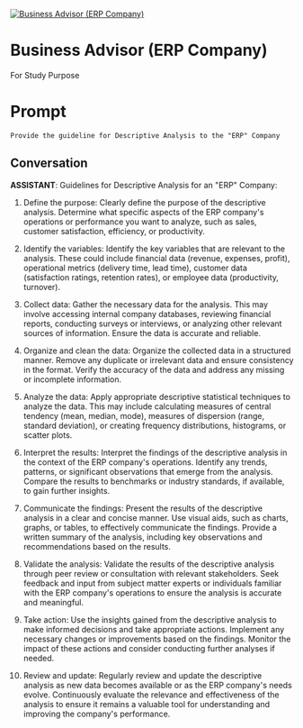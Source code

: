 
[![Business Advisor (ERP Company)](https://flow-prompt-covers.s3.us-west-1.amazonaws.com/icon/Flat/i15.png)]()
# Business Advisor (ERP Company) 
For Study Purpose

# Prompt

```
Provide the guideline for Descriptive Analysis to the "ERP" Company
```

## Conversation

**ASSISTANT**: Guidelines for Descriptive Analysis for an "ERP" Company:



1. Define the purpose: Clearly define the purpose of the descriptive analysis. Determine what specific aspects of the ERP company's operations or performance you want to analyze, such as sales, customer satisfaction, efficiency, or productivity.



2. Identify the variables: Identify the key variables that are relevant to the analysis. These could include financial data (revenue, expenses, profit), operational metrics (delivery time, lead time), customer data (satisfaction ratings, retention rates), or employee data (productivity, turnover).



3. Collect data: Gather the necessary data for the analysis. This may involve accessing internal company databases, reviewing financial reports, conducting surveys or interviews, or analyzing other relevant sources of information. Ensure the data is accurate and reliable.



4. Organize and clean the data: Organize the collected data in a structured manner. Remove any duplicate or irrelevant data and ensure consistency in the format. Verify the accuracy of the data and address any missing or incomplete information.



5. Analyze the data: Apply appropriate descriptive statistical techniques to analyze the data. This may include calculating measures of central tendency (mean, median, mode), measures of dispersion (range, standard deviation), or creating frequency distributions, histograms, or scatter plots.



6. Interpret the results: Interpret the findings of the descriptive analysis in the context of the ERP company's operations. Identify any trends, patterns, or significant observations that emerge from the analysis. Compare the results to benchmarks or industry standards, if available, to gain further insights.



7. Communicate the findings: Present the results of the descriptive analysis in a clear and concise manner. Use visual aids, such as charts, graphs, or tables, to effectively communicate the findings. Provide a written summary of the analysis, including key observations and recommendations based on the results.



8. Validate the analysis: Validate the results of the descriptive analysis through peer review or consultation with relevant stakeholders. Seek feedback and input from subject matter experts or individuals familiar with the ERP company's operations to ensure the analysis is accurate and meaningful.



9. Take action: Use the insights gained from the descriptive analysis to make informed decisions and take appropriate actions. Implement any necessary changes or improvements based on the findings. Monitor the impact of these actions and consider conducting further analyses if needed.



10. Review and update: Regularly review and update the descriptive analysis as new data becomes available or as the ERP company's needs evolve. Continuously evaluate the relevance and effectiveness of the analysis to ensure it remains a valuable tool for understanding and improving the company's performance.


